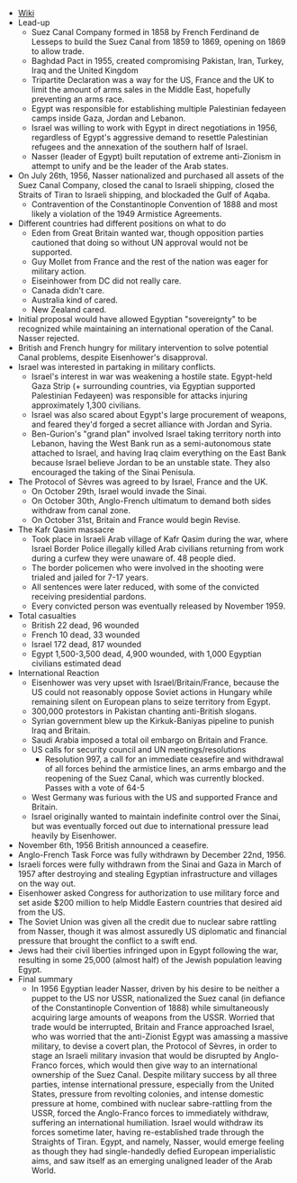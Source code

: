 - [Wiki](https://en.wikipedia.org/wiki/Suez_Crisis)
- Lead-up
    - Suez Canal Company formed in 1858 by French Ferdinand de Lesseps to build the Suez Canal from 1859 to 1869, opening on 1869 to allow trade.
    - Baghdad Pact in 1955, created compromising Pakistan, Iran, Turkey, Iraq and the United Kingdom
    - Tripartite Declaration was a way for the US, France and the UK to limit the amount of arms sales in the Middle East, hopefully preventing an arms race.
    - Egypt was responsible for establishing multiple Palestinian fedayeen camps inside Gaza, Jordan and Lebanon.
    - Israel was willing to work with Egypt in direct negotiations in 1956, regardless of Egypt's aggressive demand to resettle Palestinian refugees and the annexation of the southern half of Israel.
    - Nasser (leader of Egypt) built reputation of extreme anti-Zionism in attempt to unify and be the leader of the Arab states.
- On July 26th, 1956, Nasser nationalized and purchased all assets of the Suez Canal Company, closed the canal to Israeli shipping, closed the Straits of Tiran to Israeli shipping, and blockaded the Gulf of Aqaba.
    - Contravention of the Constantinople Convention of 1888 and most likely a violation of the 1949 Armistice Agreements.
- Different countries had different positions on what to do
    - Eden from Great Britain wanted war, though opposition parties cautioned that doing so without UN approval would not be supported.
    - Guy Mollet from France and the rest of the nation was eager for military action.
    - Eiseinhower from DC did not really care.
    - Canada didn't care.
    - Australia kind of cared.
    - New Zealand cared.
- Initial proposal would have allowed Egyptian "sovereignty" to be recognized while maintaining an international operation of the Canal. Nasser rejected.
- British and French hungry for military intervention to solve potential Canal problems, despite Eisenhower's disapproval.
- Israel was interested in partaking in military conflicts.
    - Israel's interest in war was weakening a hostile state. Egypt-held Gaza Strip (+ surrounding countries, via Egyptian supported Palestinian Fedayeen) was responsible for attacks injuring approximately 1,300 civilians.
    - Israel was also scared about Egypt's large procurement of weapons, and feared they'd forged a secret alliance with Jordan and Syria.
    - Ben-Gurion's "grand plan" involved Israel taking territory north into Lebanon, having the West Bank run as a semi-autonomous state attached to Israel, and having Iraq claim everything on the East Bank because Israel believe Jordan to be an unstable state. They also encouraged the taking of the Sinai Penisula.
- The Protocol of Sèvres was agreed to by Israel, France and the UK.
    - On October 29th, Israel would invade the Sinai.
    - On October 30th, Anglo-French ultimatum to demand both sides withdraw from canal zone.
    - On October 31st, Britain and France would begin Revise.
- The Kafr Qasim massacre
    - Took place in Israeli Arab village of Kafr Qasim during the war, where Israel Border Police illegally killed Arab civilians returning from work during a curfew they were unaware of. 48 people died.
    - The border policemen who were involved in the shooting were trialed and jailed for 7-17 years.
    - All sentences were later reduced, with some of the convicted receiving presidential pardons.
    - Every convicted person was eventually released by November 1959.
- Total casualties
    - British 22 dead, 96 wounded
    - French 10 dead, 33 wounded
    - Israel 172 dead, 817 wounded
    - Egypt 1,500-3,500 dead, 4,900 wounded, with 1,000 Egyptian civilians estimated dead
- International Reaction
    - Eisenhower was very upset with Israel/Britain/France, because the US could not reasonably oppose Soviet actions in Hungary while remaining silent on European plans to seize territory from Egypt.
    - 300,000 protestors in Pakistan chanting anti-British slogans.
    - Syrian government blew up the Kirkuk-Baniyas pipeline to punish Iraq and Britain.
    - Saudi Arabia imposed a total oil embargo on Britain and France.
    - US calls for security council and UN meetings/resolutions
        - Resolution 997, a call for an immediate ceasefire and withdrawal of all forces behind the armistice lines, an arms embargo and the reopening of the Suez Canal, which was currently blocked. Passes with a vote of 64-5
    - West Germany was furious with the US and supported France and Britain.
    - Israel originally wanted to maintain indefinite control over the Sinai, but was eventually forced out due to international pressure lead heavily by Eisenhower.
- November 6th, 1956 British announced a ceasefire.
- Anglo-French Task Force was fully withdrawn by December 22nd, 1956.
- Israeli forces were fully withdrawn from the Sinai and Gaza in March of 1957 after destroying and stealing Egyptian infrastructure and villages on the way out.
- Eisenhower asked Congress for authorization to use military force and set aside $200 million to help Middle Eastern countries that desired aid from the US.
- The Soviet Union was given all the credit due to nuclear sabre rattling from Nasser, though it was almost assuredly US diplomatic and financial pressure that brought the conflict to a swift end.
- Jews had their civil liberties infringed upon in Egypt following the war, resulting in some 25,000 (almost half) of the Jewish population leaving Egypt.
- Final summary
    - In 1956 Egyptian leader Nasser, driven by his desire to be neither a puppet to the US nor USSR, nationalized the Suez canal (in defiance of the Constantinople Convention of 1888) while simultaneously acquiring large amounts of weapons from the USSR. Worried that trade would be interrupted, Britain and France approached Israel, who was worried that the anti-Zionist Egypt was amassing a massive military, to devise a covert plan, the Protocol of Sèvres, in order to stage an Israeli military invasion that would be disrupted by Anglo-Franco forces, which would then give way to an international ownership of the Suez Canal. Despite military success by all three parties, intense international pressure, especially from the United States, pressure from revolting colonies, and intense domestic pressure at home, combined with nuclear sabre-rattling from the USSR, forced the Anglo-Franco forces to immediately withdraw, suffering an international humiliation. Israel would withdraw its forces sometime later, having re-established trade through the Straights of Tiran. Egypt, and namely, Nasser, would emerge feeling as though they had single-handedly defied European imperialistic aims, and saw itself as an emerging unaligned leader of the Arab World.